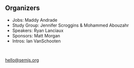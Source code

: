 ## Organizers

- Jobs: Maddy Andrade
- Study Group: Jennifer Scroggins & Mohammed Abouzahr
- Speakers: Ryan Lanciaux
- Sponsors: Matt Morgan
- Intros: Ian VanSchooten

<br />

hello@semjs.org
